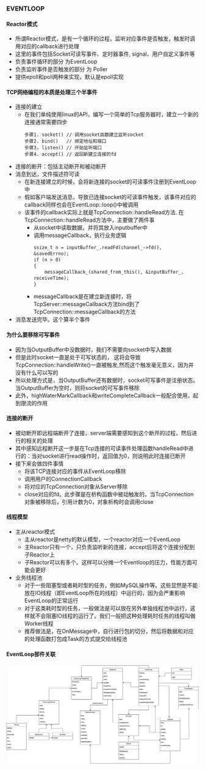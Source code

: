 ### EVENTLOOP

#### Reactor模式
- 所谓Reactor模式，是有一个循环的过程，监听对应事件是否触发，触发时调用对应的callback进行处理
- 这里的事件包括Socket可读写事件、定时器事件, signal、用户自定义事件等
- 负责事件循环的部分 为EventLoop
- 负责监听事件是否触发的部分 为 Poller
- 提供epoll和poll两种来实现，默认是epoll实现

#### TCP网络编程的本质是处理三个半事件
- 连接的建立
  - 在我们单纯使用linux的API，编写一个简单的Tcp服务器时，建立一个新的连接通常需要四步
    ```
    步骤1. socket() // 调用socket函数建立监听socket    
    步骤2. bind()   // 绑定地址和端口 
    步骤3. listen() // 开始监听端口 
    步骤4. accept() // 返回新建立连接的fd
    ```
- 连接的断开：包括主动断开和被动断开
- 消息到达，文件描述符可读
  - 在新连接建立的时候，会将新连接的socket的可读事件注册到EventLoop中
  - 假如客户端发送消息，导致已连接socket的可读事件触发，该事件对应的callback同样也会在EventLoop::loop()中被调用
  - 该事件的callback实际上就是TcpConnection::handleRead方法. 在TcpConnection::handleRead方法中，主要做了两件事
    - 从socket中读取数据，并将其放入inputbuffer中
    - 调用messageCallback，执行业务逻辑
        ```
        ssize_t n = inputBuffer_.readFd(channel_->fd(), &savedErrno);
        if (n > 0)
        {
            messageCallback_(shared_from_this(), &inputBuffer_, receiveTime);
        }
        ```
    - messageCallback是在建立新连接时，将TcpServer::messageCallback方法bind到了TcpConnection::messageCallback的方法
- 消息发送完毕。这个算半个事件

#### 为什么要移除可写事件
- 因为当OutputBuffer中没数据时，我们不需要向socket中写入数据
- 但是此时socket一直是处于可写状态的， 这将会导致TcpConnection::handleWrite()一直被触发,然而这个触发毫无意义，因为并没有什么可以写的
- 所以处理方式是，当OutputBuffer还有数据时，socket可写事件是注册状态。当OutputBuffer为空时，则将socket的可写事件移除
- 此外，highWaterMarkCallback和writeCompleteCallback一般配合使用，起到限流的作用
  

#### 连接的断开
- 被动断开即远程端断开了连接，server端需要感知到这个断开的过程，然后进行的相关的处理
- 其中感知远程断开这一步是在Tcp连接的可读事件处理函数handleRead中进行的：当对socket进行read操作时，返回值为0，则说明此时连接已断开
- 接下来会做四件事情
  - 将该TCP连接对应的事件从EventLoop移除
  - 调用用户的ConnectionCallback
  - 将对应的TcpConnection对象从Server移除
  - close对应的fd。此步骤是在析构函数中被动触发的，当TcpConnection对象被移除后，引用计数为0，对象析构时会调用close
  
#### 线程模型
- 主从reactor模式
  - 主从reactor是netty的默认模型，一个reactor对应一个EventLoop
  - 主Reactor只有一个，只负责监听新的连接，accept后将这个连接分配到子Reactor上
  - 子Reactor可以有多个。这样可以分摊一个Eventloop的压力，性能方面可能会更好
- 业务线程池
  - 对于一些阻塞型或者耗时型的任务，例如MySQL操作等。这些显然是不能放在IO线程（即EventLoop所在的线程）中运行的，因为会严重影响EventLoop的正常运行
  - 对于这类耗时型的任务，一般做法是可以放在另外单独线程池中运行，这样就不会阻塞IO线程的运行了。我们一般把这种处理耗时任务的线程叫做Worker线程
  - 推荐做法是，在OnMessage中，自行进行包的切分，然后将数据和对应的处理函数打包成Task的方式提交给线程池

#### EventLoop部件关联
 ![avatar](./images/EventLoop部件关联.png)